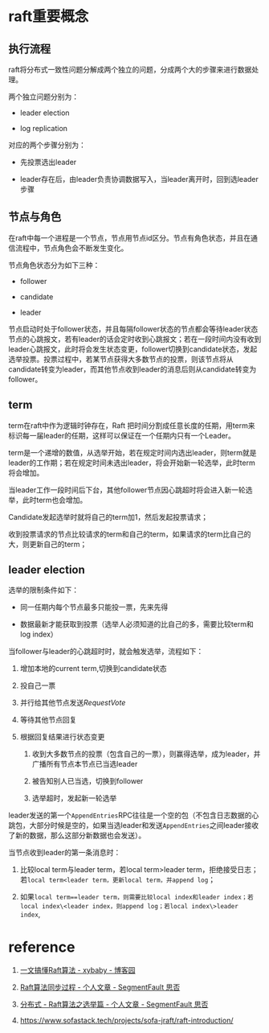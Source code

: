 # raft重要概念

## 执行流程

raft将分布式一致性问题分解成两个独立的问题，分成两个大的步骤来进行数据处理。

两个独立问题分别为：

- leader election

- log replication

对应的两个步骤分别为：

- 先投票选出leader

- leader存在后，由leader负责协调数据写入，当leader离开时，回到选leader步骤

## 节点与角色

在raft中每一个进程是一个节点，节点用节点id区分。节点有角色状态，并且在通信流程中，节点角色会不断发生变化。

节点角色状态分为如下三种：

- follower

- candidate

- leader

节点启动时处于follower状态，并且每隔follower状态的节点都会等待leader状态节点的心跳报文，若有leader的话会定时收到心跳报文；若在一段时间内没有收到leader心跳报文，此时将会发生状态变更，follower切换到candidate状态，发起选举投票。投票过程中，若某节点获得大多数节点的投票，则该节点将从candidate转变为leader，而其他节点收到leader的消息后则从candidate转变为follower。

## term

term在raft中作为逻辑时钟存在，Raft 把时间分割成任意长度的任期，用term来标识每一届leader的任期，这样可以保证在一个任期内只有一个Leader。

term是一个递增的数值，从选举开始，若在规定时间内选出leader，则term就是leader的工作期；若在规定时间未选出leader，将会开始新一轮选举，此时term将会增加。

当leader工作一段时间后下台，其他follower节点因心跳超时将会进入新一轮选举，此时term也会增加。

Candidate发起选举时就将自己的term加1，然后发起投票请求；

收到投票请求的节点比较请求的term和自己的term，如果请求的term比自己的大，则更新自己的term；

## leader election

选举的限制条件如下：

- 同一任期内每个节点最多只能投一票，先来先得

- 数据最新才能获取到投票（选举人必须知道的比自己的多，需要比较term和log index）

当follower与leader的心跳超时时，就会触发选举，流程如下：

1. 增加本地的current term,切换到candidate状态

2. 投自己一票

3. 并行给其他节点发送*RequestVote*

4. 等待其他节点回复

5. 根据回复结果进行状态变更
   
   1. 收到大多数节点的投票（包含自己的一票），则赢得选举，成为leader，并广播所有节点本节点已当选leader
   
   2. 被告知别人已当选，切换到follower
   
   3. 选举超时，发起新一轮选举

leader发送的第一个`AppendEntries`RPC往往是一个空的包（不包含日志数据的心跳包，大部分时候是空的，如果当选leader和发送`AppendEntries`之间leader接收了新的数据，那么这部分新数据也会发送）。

当节点收到leader的第一条消息时：

1. 比较local term与leader term，若local term>leader term，拒绝接受日志；若`local term<leader term，更新local term，并append log`；

2. 如果`local term==leader term，则需要比较local index和leader index；若local index\<leader index，则append log；若local index\>leader index`,

# reference

1. [一文搞懂Raft算法 - xybaby - 博客园](https://www.cnblogs.com/xybaby/p/10124083.html)

2. [Raft算法同步过程 - 个人文章 - SegmentFault 思否](https://segmentfault.com/a/1190000020962361)

3. [分布式 - Raft算法之选举篇 - 个人文章 - SegmentFault 思否](https://segmentfault.com/a/1190000038170806?utm_source=sf-similar-article)

4. https://www.sofastack.tech/projects/sofa-jraft/raft-introduction/

